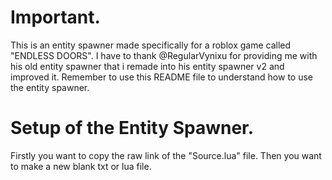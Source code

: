 # Important.
This is an entity spawner made specifically for a roblox game called "ENDLESS DOORS".
I have to thank @RegularVynixu for providing me with his old entity spawner that i remade into his entity spawner v2 and improved it.
Remember to use this README file to understand how to use the entity spawner.
# Setup of the Entity Spawner.
Firstly you want to copy the raw link of the "Source.lua" file.
Then you want to make a new blank txt or lua file.
